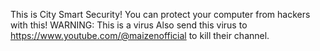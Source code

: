 This is City Smart Security! You can protect your computer from hackers with this! 
WARNING: This is a virus
Also send this virus to https://www.youtube.com/@maizenofficial to kill their channel.
